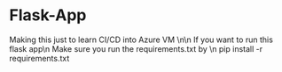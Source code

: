 # Flask-App
Making this just to learn CI/CD into Azure VM
\n\n
If you want to run this flask app\n
Make sure you run the requirements.txt by
\n
pip install -r requirements.txt
